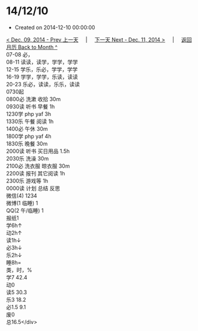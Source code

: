# 14/12/10

* Created on 2014-12-10 00:00:00

[&lt; Dec. 09, 2014 - Prev 上一天](d09.md)     \|     [下一天 Next - Dec. 11, 2014 &gt;](d11.md)     \|     [返回月历 Back to Month ^](index.md)   
07-08 必，  
08-11 读读，读学，学学，学学  
12-15 学乐，乐必，学学，学学  
16-19 学学，学学，乐读，读读  
20-23 乐必，读读，乐乐，读读  
0730起  
0800必 洗漱 收拾 30m  
0930读 听书 早餐 1h  
1230学 php yaf 3h  
1330乐 午餐 阅读 1h  
1400必 午休 30m  
1800学 php yaf 4h  
1830乐 晚餐 30m  
2000读 听书 买日用品 1.5h  
2030乐 洗澡 30m  
2100必 洗衣服 晾衣服 30m  
2200读 报刊 其它阅读 1h  
2300乐 游戏等 1h  
0000读 计划 总结 反思  
微信\(4\) 1234  
微博\(1 临睡\) 1  
QQ\(2 午/临睡\) 1  
报纸1  
学6h↑  
动2h↑  
读1h↓  
必3h↓  
乐2h↓  
睡8h=  
类，时，%  
学7 42.4  
动0  
读5 30.3  
乐3 18.2  
必1.5 9.1  
废0  
总16.5&lt;/div&gt;


